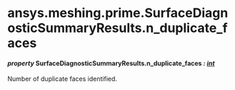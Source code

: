 # ansys.meshing.prime.SurfaceDiagnosticSummaryResults.n_duplicate_faces



#### *property* SurfaceDiagnosticSummaryResults.n_duplicate_faces *: [int](https://docs.python.org/3.11/library/functions.html#int)*

Number of duplicate faces identified.

<!-- !! processed by numpydoc !! -->
